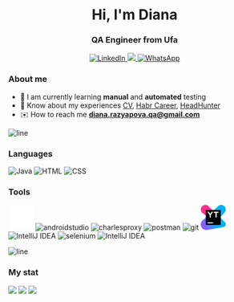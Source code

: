 <div id="header" align='center'>
  <h1>Hi, I'm Diana</h1>
    <h3>QA Engineer from Ufa</h3>
      <a href="https://www.linkedin.com/in/diana-razyapova/">
      <img src="https://img.shields.io/badge/LinkedIn-blue?style=for-the-badge&logo=linkedin&logoColor=white" alt="LinkedIn"/>
      </a>
      <a href="https://t.me/QA_dianarazyapova">
      <img src="https://img.shields.io/badge/Telegram-2CA5E0?style=for-the-badge&logo=telegram&logoColor=white"
      </a>
      <a href="https://wa.me/79964011474">
      <img src="https://img.shields.io/badge/WhatsApp-25D366?style=for-the-badge&logo=whatsapp&logoColor=white" alt="WhatsApp"/>
      </a>
</div>

### About me
- :blue_book: I am currently learning **manual** and **automated** testing
- :page_facing_up: Know about my experiences [CV](), [Habr Career](https://career.habr.com/dianarazyapova), [HeadHunter](https://ufa.hh.ru/resume/899452fcff0c2133830039ed1f576f46755046)  
- :envelope: How to reach me **diana.razyapova.qa@gmail.com**


![line](https://capsule-render.vercel.app/api?type=rect&color=gradient&height=1)

### Languages 
<div id="header" align='left'>
    <img src="https://cdn.jsdelivr.net/gh/devicons/devicon/icons/java/java-original.svg" alt="Java" width="50" height="50"/>
    <img src="https://cdn.jsdelivr.net/gh/devicons/devicon/icons/html5/html5-original.svg" alt="HTML" width="50" height="50"/>
    <img src="https://cdn.jsdelivr.net/gh/devicons/devicon/icons/css3/css3-original.svg" alt="CSS" width="50" height="50"/>
</div>

### Tools
<div id="header" align='left'> 
    <img src="https://github.com/ChromeDevTools/devtools-logo/blob/master/logos/svg/chrome-devtools-square-responsive.svg" alt="chromedevtools" width="50" height="50"/>
    <img src="https://cdn.jsdelivr.net/gh/devicons/devicon/icons/androidstudio/androidstudio-original.svg" alt="androidstudio" width="50" height="50"/>
    <img src="https://img.netzwelt.de/dw1600_dh900_sw0_sh0_sx0_sy0_sr16x9_nu2/picture/original/2020/10/charles-logo-288569.jpeg" alt="charlesproxy " width="40" height="40"/>
    <img src="https://www.vectorlogo.zone/logos/getpostman/getpostman-icon.svg" alt="postman" width="50" height="50"/>
    <img src="https://cdn.jsdelivr.net/gh/devicons/devicon/icons/git/git-original.svg" alt="git" width="50" height="50"/>
    <img src="https://github.com/JetBrains/logos/blob/master/web/youtrack/youtrack.svg" alt="youtrack" width="50" height="50"/>
    <img src="https://upload.vectorlogo.zone/logos/jetbrains_idea/images/d4398a36-c378-4511-a508-106ded6cd69a.svg" alt="IntelliJ IDEA" width="50" height="50"/>
    <img src="https://static.merlion.ru/merliontech/images/logo_selenium.png" alt="selenium" width="50" height="50"/>
    <img src="https://avatars.githubusercontent.com/u/5879127?s=200&v=4" alt="IntelliJ IDEA" width="55" height="55"/>
</div>

![line](https://capsule-render.vercel.app/api?type=rect&color=gradient&height=1)

### My stat
<div id="stat" align='left'>
    <img src="http://github-profile-summary-cards.vercel.app/api/cards/profile-details?username=DianaRazyapova&theme=discord_old_blurple"/>
    <img src="http://github-profile-summary-cards.vercel.app/api/cards/repos-per-language?username=DianaRazyapova&theme=discord_old_blurple"/>
    <img src="http://github-profile-summary-cards.vercel.app/api/cards/stats?username=DianaRazyapova&theme=discord_old_blurple"/>
</div>
